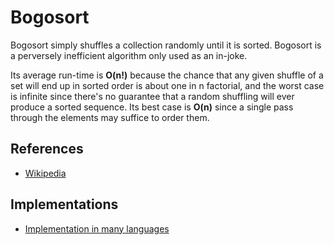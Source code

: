 # Bogosort

Bogosort simply shuffles a collection randomly until it is sorted. Bogosort is a perversely inefficient algorithm only used as an in-joke.

Its average run-time is **O(n!)** because the chance that any given shuffle of a set will end up in sorted order is about one in n factorial, and the worst case is infinite since there's no guarantee that a random shuffling will ever produce a sorted sequence. Its best case is **O(n)** since a single pass through the elements may suffice to order them.

## References

* [Wikipedia](https://en.wikipedia.org/wiki/Bogosort)

## Implementations

* [Implementation in many languages](https://rosettacode.org/wiki/Sorting_algorithms/Bogosort)
